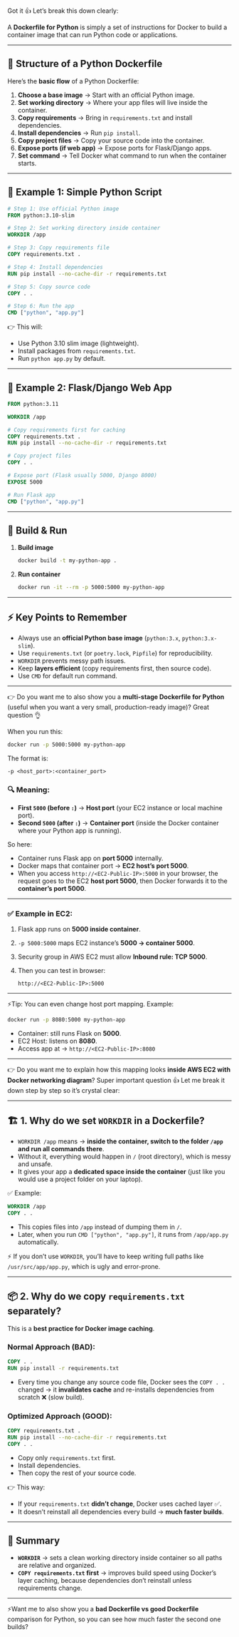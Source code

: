 Got it 👍 Let’s break this down clearly:

A **Dockerfile for Python** is simply a set of instructions for Docker to build a container image that can run Python code or applications.

---

## 🐍 **Structure of a Python Dockerfile**

Here’s the **basic flow** of a Python Dockerfile:

1. **Choose a base image** → Start with an official Python image.
2. **Set working directory** → Where your app files will live inside the container.
3. **Copy requirements** → Bring in `requirements.txt` and install dependencies.
4. **Install dependencies** → Run `pip install`.
5. **Copy project files** → Copy your source code into the container.
6. **Expose ports (if web app)** → Expose ports for Flask/Django apps.
7. **Set command** → Tell Docker what command to run when the container starts.

---

## 📝 **Example 1: Simple Python Script**

```dockerfile
# Step 1: Use official Python image
FROM python:3.10-slim

# Step 2: Set working directory inside container
WORKDIR /app

# Step 3: Copy requirements file
COPY requirements.txt .

# Step 4: Install dependencies
RUN pip install --no-cache-dir -r requirements.txt

# Step 5: Copy source code
COPY . .

# Step 6: Run the app
CMD ["python", "app.py"]
```

👉 This will:

* Use Python 3.10 slim image (lightweight).
* Install packages from `requirements.txt`.
* Run `python app.py` by default.

---

## 📝 **Example 2: Flask/Django Web App**

```dockerfile
FROM python:3.11

WORKDIR /app

# Copy requirements first for caching
COPY requirements.txt .
RUN pip install --no-cache-dir -r requirements.txt

# Copy project files
COPY . .

# Expose port (Flask usually 5000, Django 8000)
EXPOSE 5000

# Run Flask app
CMD ["python", "app.py"]
```

---

## 🚀 **Build & Run**

1. **Build image**

   ```bash
   docker build -t my-python-app .
   ```
2. **Run container**

   ```bash
   docker run -it --rm -p 5000:5000 my-python-app
   ```

---

## ⚡ Key Points to Remember

* Always use an **official Python base image** (`python:3.x`, `python:3.x-slim`).
* Use `requirements.txt` (or `poetry.lock`, `Pipfile`) for reproducibility.
* `WORKDIR` prevents messy path issues.
* Keep **layers efficient** (copy requirements first, then source code).
* Use `CMD` for default run command.

---

👉 Do you want me to also show you a **multi-stage Dockerfile for Python** (useful when you want a very small, production-ready image)?
Great question 👌

When you run this:

```bash
docker run -p 5000:5000 my-python-app
```

The format is:

```
-p <host_port>:<container_port>
```

### 🔍 Meaning:

* **First `5000` (before `:`)** → **Host port** (your EC2 instance or local machine port).
* **Second `5000` (after `:`)** → **Container port** (inside the Docker container where your Python app is running).

So here:

* Container runs Flask app on **port 5000** internally.
* Docker maps that container port → **EC2 host’s port 5000**.
* When you access `http://<EC2-Public-IP>:5000` in your browser, the request goes to the EC2 **host port 5000**, then Docker forwards it to the **container’s port 5000**.

---

### ✅ Example in EC2:

1. Flask app runs on **5000 inside container**.
2. `-p 5000:5000` maps EC2 instance’s **5000 → container 5000**.
3. Security group in AWS EC2 must allow **Inbound rule: TCP 5000**.
4. Then you can test in browser:

   ```
   http://<EC2-Public-IP>:5000
   ```

---

⚡Tip: You can even change host port mapping.
Example:

```bash
docker run -p 8080:5000 my-python-app
```

* Container: still runs Flask on **5000**.
* EC2 Host: listens on **8080**.
* Access app at → `http://<EC2-Public-IP>:8080`

---

👉 Do you want me to explain how this mapping looks **inside AWS EC2 with Docker networking diagram**?
Super important question 👍 Let me break it down step by step so it’s crystal clear:

---

## 🏗️ **1. Why do we set `WORKDIR` in a Dockerfile?**

* `WORKDIR /app` means → **inside the container, switch to the folder `/app` and run all commands there**.
* Without it, everything would happen in `/` (root directory), which is messy and unsafe.
* It gives your app a **dedicated space inside the container** (just like you would use a project folder on your laptop).

✅ Example:

```dockerfile
WORKDIR /app
COPY . .
```

* This copies files into `/app` instead of dumping them in `/`.
* Later, when you run `CMD ["python", "app.py"]`, it runs from `/app/app.py` automatically.

⚡ If you don’t use `WORKDIR`, you’ll have to keep writing full paths like `/usr/src/app/app.py`, which is ugly and error-prone.

---

## 📦 **2. Why do we copy `requirements.txt` separately?**

This is a **best practice for Docker image caching**.

### Normal Approach (BAD):

```dockerfile
COPY . .
RUN pip install -r requirements.txt
```

* Every time you change any source code file, Docker sees the `COPY . .` changed → it **invalidates cache** and re-installs dependencies from scratch ❌ (slow build).

### Optimized Approach (GOOD):

```dockerfile
COPY requirements.txt .
RUN pip install --no-cache-dir -r requirements.txt
COPY . .
```

* Copy only `requirements.txt` first.
* Install dependencies.
* Then copy the rest of your source code.

👉 This way:

* If your `requirements.txt` **didn’t change**, Docker uses cached layer ✅.
* It doesn’t reinstall all dependencies every build → **much faster builds**.

---

## 📝 Summary

* **`WORKDIR`** → sets a clean working directory inside container so all paths are relative and organized.
* **`COPY requirements.txt` first** → improves build speed using Docker’s layer caching, because dependencies don’t reinstall unless requirements change.

---

⚡Want me to also show you a **bad Dockerfile vs good Dockerfile** comparison for Python, so you can see how much faster the second one builds?

